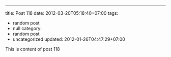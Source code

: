 ---
title: Post 118
date: 2012-03-20T05:18:40+07:00
tags:
  - random post
  - null
category:
  - random post
  - uncategorized
updated: 2012-01-26T04:47:29+07:00

This is content of post 118